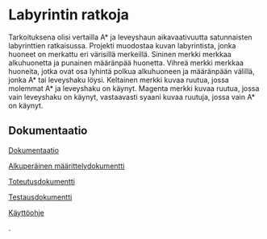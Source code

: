 # Labyrintin ratkoja

Tarkoituksena olisi vertailla A* ja leveyshaun aikavaativuutta satunnaisten labyrinttien ratkaisussa. Projekti muodostaa kuvan labyrintista, jonka huoneet on merkattu eri värisillä merkeillä. Sininen merkki merkkaa alkuhuonetta ja punainen määränpää huonetta. Vihreä merkki merkkaa huoneita, jotka ovat osa lyhintä polkua alkuhuoneen ja määränpään välillä, jonka A* tai leveyshaku löysi. Keltainen merkki kuvaa ruutua, jossa molemmat A* ja leveyshaku on käynyt. Magenta merkki kuvaa ruutua, jossa vain leveyshaku on käynyt, vastaavasti syaani kuvaa ruutuja, jossa vain A* on käynyt.

## Dokumentaatio

[Dokumentaatio](https://github.com/SkarpAnton/labyrintin-ratkoja/tree/master/dokumentaatio)

[Alkuperäinen määrittelydokumentti](https://github.com/SkarpAnton/labyrintin-ratkoja/blob/master/dokumentaatio/maarittelydokumentti.md)

[Toteutusdokumentti](https://github.com/SkarpAnton/labyrintin-ratkoja/blob/master/dokumentaatio/toteutusdokumentti.md)

[Testausdokumentti](https://github.com/SkarpAnton/labyrintin-ratkoja/blob/master/dokumentaatio/testausdokumentti.md)

[Käyttöohje](https://github.com/SkarpAnton/labyrintin-ratkoja/blob/master/dokumentaatio/kayttoohje.md)


. 
